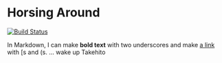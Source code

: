 # Horsing Around

[![Build Status](https://travis-ci.com/tomitatakehito/horsing-around.svg?branch=master)](https://travis-ci.com/tomitatakehito/horsing-around)

In Markdown, I can make __bold text__ with two underscores
and make [a link](https://teengoogle.com) with [s and (s.
... wake up Takehito
